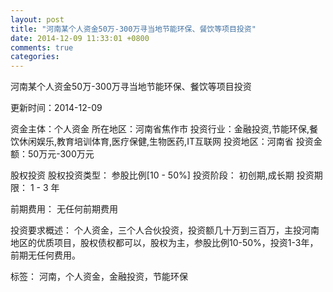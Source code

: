```yaml
---
layout: post
title: "河南某个人资金50万-300万寻当地节能环保、餐饮等项目投资"
date: 2014-12-09 11:33:01 +0800
comments: true
categories: 
---
```

河南某个人资金50万-300万寻当地节能环保、餐饮等项目投资



更新时间：2014-12-09

资金主体：个人资金
所在地区：河南省焦作市
投资行业：金融投资,节能环保,餐饮休闲娱乐,教育培训体育,医疗保健,生物医药,IT互联网
投资地区：河南省
投资金额：50万元-300万元

股权投资
股权投资类型：
                            参股比例[10 - 50%] 
                                                                                投资阶段：
                            初创期,成长期 
                                                                                                                                        投资期限：
                            1 - 3 年

前期费用：
无任何前期费用

投资要求概述：
个人资金，三个人合伙投资，投资额几十万到三百万，主投河南地区的优质项目，股权债权都可以，股权为主，参股比例10-50%，投资1-3年，前期无任何费用。

标签：
河南，个人资金，金融投资，节能环保

